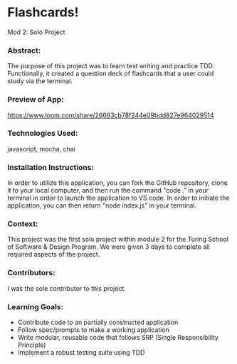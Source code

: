 # Flashcards!
Mod 2: Solo Project

### Abstract:
The purpose of this project was to learn test writing and practice TDD. Functionally, it created a question deck of flashcards that a user could study via the terminal.

### Preview of App:
https://www.loom.com/share/26663cb78f244e09bdd827e964029514

### Technologies Used:
javascript, mocha, chai

### Installation Instructions:
In order to utilize this application, you can fork the GitHub repository, clone it to your local computer, and then run the command "code ." in your terminal in order to launch the application to VS code. In order to initiate the application, you can then return "node index.js" in your terminal.

### Context:
This project was the first solo project within module 2 for the Turing School of Software & Design Program. We were given 3 days to complete all required aspects of the project.

### Contributors:
I was the sole contributor to this project.

### Learning Goals:
* Contribute code to an partially constructed application
* Follow spec/prompts to make a working application
* Write modular, reusable code that follows SRP (Single Responsibility Principle)
* Implement a robust testing suite using TDD
